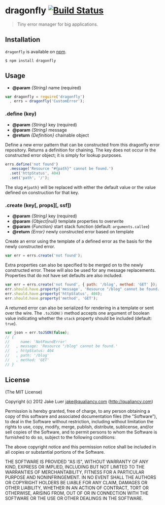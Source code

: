 # dragonfly [![Build Status](https://travis-ci.org/logicalparadox/dragonfly.png?branch=master)](https://travis-ci.org/logicalparadox/dragonfly)

> Tiny error manager for big applications.

## Installation

`dragonfly` is available on [npm](http://npmjs.org).

    $ npm install dragonfly

## Usage

* **@param** _{String}_ name (required)

```js
var dragonfly = require('dragonfly')
  , errs = dragonfly('CustomError');
```

### .define (key)

* **@param** _{String}_ key (required)
* **@param** _{String}_ message 
* **@return** _{Definition}_  chainable object

Define a new error pattern that can be constructed
from this dragonfly error repository. Returns a
definition for chaining. The key does not occur
in the constructed error object; it is simply for
lookup purposes.

```js
errs.define('not found')
  .message('Resource "#{path}" cannot be found.')
  .set('httpStatus', 404)
  .set('path', '/');
```

The slug `#{path}` will be replaced with either the
default value or the value defined on construction
for that key.


### .create (key[, props][, ssf])

* **@param** _{String}_ key (required)
* **@param** _{Object|null}_ template properties to overwrite
* **@param** _{Function}_ start stack function (default: `arguments.callee`)
* **@return** _{Error}_  newly constructed error based on template

Create an error using the template of a defined
error as the basis for the newly constructed error.

```js
var err = errs.create('not found');
```

Extra properties can also be specified to be merged
on to the newly constructed error. These will also
be used for any message replacements. Properties that
do not have set defaults are also included.

```js
var err = errs.create('not found', { path: '/blog', method: 'GET' });
err.should.have.property('message', 'Resource "/blog" cannot be found.');
err.should.have.property('httpStatus', 404);
err.should.have.property('method', 'GET');
```

A returned error can also be serialized for rendering
in a template or sent over the wire. The `.toJSON()` method accepts
one argument of boolean value indicating whether the `stack`
property should be included (default: `true`).

```js
var json = err.toJSON(false);
// {
//     name: 'NotFoundError'
//   , message: 'Resource "/blog" cannot be found.'
//   , httpStatus: 404
//   , path: '/blog'
//   , method: 'GET'
// }
```


## License

(The MIT License)

Copyright (c) 2012 Jake Luer <jake@qualiancy.com> (http://qualiancy.com)

Permission is hereby granted, free of charge, to any person obtaining a copy
of this software and associated documentation files (the "Software"), to deal
in the Software without restriction, including without limitation the rights
to use, copy, modify, merge, publish, distribute, sublicense, and/or sell
copies of the Software, and to permit persons to whom the Software is
furnished to do so, subject to the following conditions:

The above copyright notice and this permission notice shall be included in
all copies or substantial portions of the Software.

THE SOFTWARE IS PROVIDED "AS IS", WITHOUT WARRANTY OF ANY KIND, EXPRESS OR
IMPLIED, INCLUDING BUT NOT LIMITED TO THE WARRANTIES OF MERCHANTABILITY,
FITNESS FOR A PARTICULAR PURPOSE AND NONINFRINGEMENT. IN NO EVENT SHALL THE
AUTHORS OR COPYRIGHT HOLDERS BE LIABLE FOR ANY CLAIM, DAMAGES OR OTHER
LIABILITY, WHETHER IN AN ACTION OF CONTRACT, TORT OR OTHERWISE, ARISING FROM,
OUT OF OR IN CONNECTION WITH THE SOFTWARE OR THE USE OR OTHER DEALINGS IN
THE SOFTWARE.
